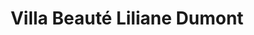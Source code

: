 ---
title: "Villa Beauté Liliane Dumont"
url: /sainte-julie/villa-beaute-liliane-dumont/
shop: beauty
---